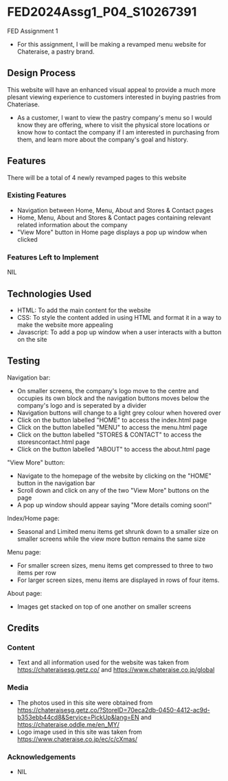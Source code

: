 # FED2024Assg1_P04_S10267391
FED Assignment 1
- For this assignment, I will be making a revamped menu website for Chateraise, a pastry brand.

## Design Process
This website will have an enhanced visual appeal to provide a much more plesant viewing experience to customers interested in buying pastries from Chateriase.

- As a customer, I want to view the pastry company's menu so I would know they are offering, where to visit the physical store locations or know how to contact the company if I am interested in purchasing from them, and learn more about the company's goal and history.

## Features
There will be a total of 4 newly revamped pages to this website

### Existing Features
- Navigation between Home, Menu, About and Stores & Contact pages
- Home, Menu, About and Stores & Contact pages containing relevant related information about the company
- "View More" button in Home page displays a pop up window when clicked

### Features Left to Implement
NIL

## Technologies Used
- HTML: To add the main content for the website
- CSS: To style the content added in using HTML and format it in a way to make the website more appealing
- Javascript: To add a pop up window when a user interacts with a button on the site

## Testing
Navigation bar:
- On smaller screens, the company's logo move to the centre and occupies its own block and the navigation buttons moves below the company's logo and is seperated by a divider
- Navigation buttons will change to a light grey colour when hovered over
- Click on the button labelled "HOME" to access the index.html page
- Click on the button labelled "MENU" to access the menu.html page
- Click on the button labelled "STORES & CONTACT" to access the storesncontact.html page
- Click on the button labelled "ABOUT" to access the about.html page

"View More" button:
- Navigate to the homepage of the website by clicking on the "HOME" button in the navigation bar
- Scroll down and click on any of the two "View More" buttons on the page
- A pop up window should appear saying "More details coming soon!"

Index/Home page:
- Seasonal and Limited menu items get shrunk down to a smaller size on smaller screens while the view more button remains the same size

Menu page:
- For smaller screen sizes, menu items get compressed to three to two items per row 
- For larger screen sizes, menu items are displayed in rows of four items.

About page:
- Images get stacked on top of one another on smaller screens

## Credits
### Content
- Text and all information used for the website was taken from 
https://chateraisesg.getz.co/ and https://www.chateraise.co.jp/global

### Media
- The photos used in this site were obtained from https://chateraisesg.getz.co/?StoreID=70eca2db-0450-4412-ac9d-b353ebb44cd8&Service=PickUp&lang=EN and https://chateraise.oddle.me/en_MY/
- Logo image used in this site was taken from https://www.chateraise.co.jp/ec/c/cXmas/

### Acknowledgements
- NIL

